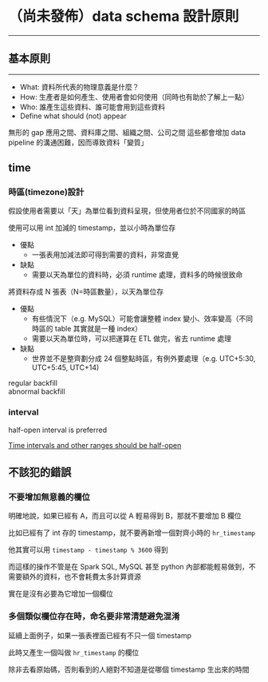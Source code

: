 # （尚未發佈）data schema 設計原則

#### 

---

## 基本原則


---

* What: 資料所代表的物理意義是什麼？
* How: 生產者是如何產生、使用者會如何使用（同時也有助於了解上一點）
* Who: 誰產生這些資料、誰可能會用到這些資料
* Define what should (not) appear


無形的 gap
應用之間、資料庫之間、組織之間、公司之間
這些都會增加 data pipeline 的溝通困難，因而導致資料「變質」


## time

### 時區\(timezone\)設計

假設使用者需要以「天」為單位看到資料呈現，但使用者位於不同國家的時區

使用可以用 int 加減的 timestamp，並以小時為單位存

* 優點
  * 一張表用加減法即可得到需要的資料，非常直覺
* 缺點
  * 需要以天為單位的資料時，必須 runtime 處理，資料多的時候很致命

將資料存成 N 張表（N=時區數量），以天為單位存

* 優點
  * 有些情況下（e.g. MySQL）可能會讓整體 index 變小、效率變高（不同時區的 table 其實就是一種 index）
  * 需要以天為單位時，可以把運算在 ETL 做完，省去 runtime 處理
* 缺點
  * 世界並不是整齊劃分成 24 個整點時區，有例外要處理（e.g. UTC+5:30, UTC+5:45, UTC+14\)

regular backfill  
abnormal backfill

### interval

half-open interval is preferred

[Time intervals and other ranges should be half-open](http://wrschneider.github.io/2014/01/07/time-intervals-and-other-ranges-should.html)

## 不該犯的錯誤

### 不要增加無意義的欄位

明確地說，如果已經有 A，而且可以從 A 輕易得到 B，那就不要增加 B 欄位

比如已經有了 int 存的 timestamp，就不要再新增一個對齊小時的 `hr_timestamp`

他其實可以用 `timestamp - timestamp % 3600` 得到

而這樣的操作不管是在 Spark SQL, MySQL 甚至 python 內部都能輕易做到，不需要額外的資料，也不會耗費太多計算資源

實在是沒有必要為它增加一個欄位

### 多個類似欄位存在時，命名要非常清楚避免混淆

延續上面例子，如果一張表裡面已經有不只一個 timestamp

此時又產生一個叫做 `hr_timestamp` 的欄位

除非去看原始碼，否則看到的人絕對不知道是從哪個 timestamp 生出來的時間


